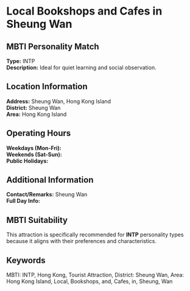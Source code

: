 # Local Bookshops and Cafes in Sheung Wan

## MBTI Personality Match
**Type:** INTP  
**Description:** Ideal for quiet learning and social observation.

## Location Information
**Address:** Sheung Wan, Hong Kong Island  
**District:** Sheung Wan  
**Area:** Hong Kong Island

## Operating Hours
**Weekdays (Mon-Fri):**   
**Weekends (Sat-Sun):**   
**Public Holidays:** 

## Additional Information
**Contact/Remarks:** Sheung Wan  
**Full Day Info:** 

## MBTI Suitability
This attraction is specifically recommended for **INTP** personality types because it aligns with their preferences and characteristics.

## Keywords
MBTI: INTP, Hong Kong, Tourist Attraction, District: Sheung Wan, Area: Hong Kong Island, Local, Bookshops, and, Cafes, in, Sheung, Wan
